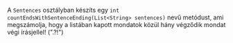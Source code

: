 A `Sentences` osztályban készíts egy `int countEndsWithSentenceEnding(List<String> sentences)` nevű metódust, 
ami megszámolja, hogy a listában kapott mondatok közül hány végződik mondat végi írásjellel! (".?!")